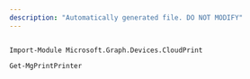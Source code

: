 ```yaml
---
description: "Automatically generated file. DO NOT MODIFY"
---
```


```powershellv1

Import-Module Microsoft.Graph.Devices.CloudPrint

Get-MgPrintPrinter

```